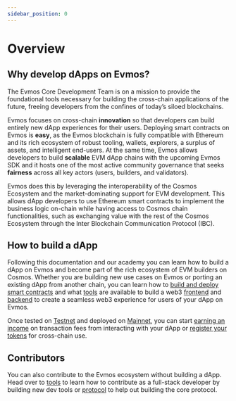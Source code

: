```yaml
---
sidebar_position: 0
---
```


# Overview

## Why develop dApps on Evmos?

The Evmos Core Development Team is on a mission to provide the foundational tools necessary for building the cross-chain
 applications of the future, freeing developers from the confines of today’s siloed blockchains.

Evmos focuses on cross-chain **innovation** so that developers can build entirely new dApp experiences for their users.
 Deploying smart contracts on Evmos is **easy**, as the Evmos blockchain is fully compatible with Ethereum and its rich
  ecosystem of robust tooling, wallets, explorers, a surplus of assets, and intelligent end-users. At the same time,
  Evmos allows developers to build **scalable** EVM dApp chains with the upcoming Evmos SDK and it hosts one of the
  most active community governance that seeks **fairness** across all key actors (users, builders, and validators).

Evmos does this by leveraging the interoperability of the Cosmos Ecosystem and the market-dominating support for EVM
 development. This allows dApp developers to use Ethereum smart contracts to implement the business logic on-chain
  while having access to Cosmos chain functionalities, such as exchanging value with the rest of the Cosmos Ecosystem
  through the Inter Blockchain Communication Protocol (IBC).

## How to build a dApp

Following this documentation and our academy you can learn how to build a dApp on Evmos and become part of the rich
ecosystem of EVM builders on Cosmos. Whether you are building new use cases on Evmos or porting an existing dApp from
another chain, you can learn how to
[build and deploy smart contracts](./build-a-dApp/build-smart-contracts/build-smart-contracts.md) and what
[tools](./tools/index.md) are available to build a web3
[frontend](./build-a-dApp/build-a-frontend/wallet-integration.md) and
[backend](./build-a-dApp/create-centralized-backend.md) to create a seamless web3 experience for users of your dApp on Evmos.

Once tested on [Testnet](../develop/testnet/api.md) and deployed on [Mainnet](../develop/mainnet/index.md), you can
start [earning an income](../develop/mainnet/index.md#revenue) on transaction fees from interacting with your dApp or
[register your tokens](../develop/mainnet/index.md#token-registration) for cross-chain use.

## Contributors

You can also contribute to the Evmos ecosystem without building a dApp. Head over to [tools](./tools/index.md) to learn
 how to contribute as a full-stack developer by building new dev tools or [protocol](../protocol) to help
  out building the core protocol.

<!-- ### Tutorials For Ethereum Developers
TODO: Redirect learnings & Guides to ACADEMY -->

<!-- Add visual journey and tools
  1. build deploy smart contracts on Testnet with solidity
     1. connected to oracles
     2. using EVM extension
     3. Deploy with Ethereum JSON-RPC
  2. Frontend
     1. build EvmosJS
     2. users interacting with Wallets to access smart contracts (Metamask, Keplr)
  3. Backend
  4. Tesnet
  5. Mainnet
-->
